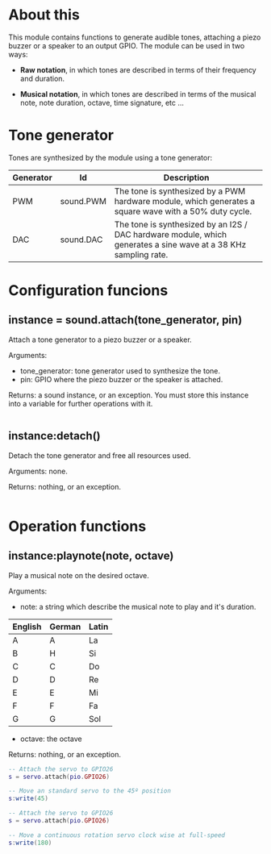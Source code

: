 # About this

This module contains functions to generate audible tones, attaching a piezo buzzer or a speaker to an output GPIO. The module can be used in two ways:

* **Raw notation**, in which tones are described in terms of their frequency and duration.

* **Musical notation**, in which tones are described in terms of the musical note, note duration, octave, time signature, etc ... 

# Tone generator

Tones are synthesized by the module using a tone generator:

| Generator | Id | Description |
|-----------|----|-------------|
| PWM       | sound.PWM | The tone is synthesized by a PWM hardware module, which generates a square wave with a 50% duty cycle. |
| DAC       | sound.DAC | The tone is synthesized by an I2S / DAC hardware module, which generates a sine wave at a 38 KHz sampling rate.|

# Configuration funcions

## instance = sound.attach(tone_generator, pin)

Attach a tone generator to a piezo buzzer or a speaker.

Arguments:

* tone_generator: tone generator used to synthesize the tone.
* pin: GPIO where the piezo buzzer or the speaker is attached.

Returns: a sound instance, or an exception. You must store this instance into a variable for further operations with it.

```lua
```

## instance:detach()

Detach the tone generator and free all resources used.

Arguments: none.

Returns: nothing, or an exception.

```lua
```

# Operation functions

## instance:playnote(note, octave)

Play a musical note on the desired octave.

Arguments:

* note: a string which describe the musical note to play and it's duration.

| English | German | Latin |
|---|---|----|
| A | A | La |
| B | H | Si |
| C | C | Do |
| D | D | Re |
| E | E | Mi |
| F | F | Fa |
| G | G | Sol |

* octave: the octave

Returns: nothing, or an exception.

```lua
-- Attach the servo to GPIO26
s = servo.attach(pio.GPIO26)

-- Move an standard servo to the 45º position
s:write(45)
```

```lua
-- Attach the servo to GPIO26
s = servo.attach(pio.GPIO26)

-- Move a continuous rotation servo clock wise at full-speed
s:write(180)
```
